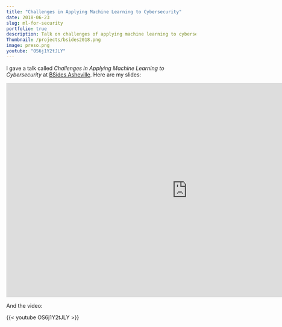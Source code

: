 ```yaml
---
title: "Challenges in Applying Machine Learning to Cybersecurity"
date: 2018-06-23
slug: ml-for-security
portfolio: true
description: Talk on challenges of applying machine learning to cybersecurity
Thumbnail: /projects/bsides2018.png
image: preso.png
youtube: "OS6j1Y2tJLY"
---
```


I gave a talk called _Challenges in Applying Machine Learning to Cybersecurity_ at [BSides Asheville](http://bsidesasheville.com). Here are my slides:

<div class="embed-responsive embed-responsive-16by9">
<iframe  class="embed-responsive-item" src="https://docs.google.com/presentation/d/e/2PACX-1vSxsBcas-WSaIchfsPU5uJI5mEiWW9oHxsGuW59H61P_XD-VGCNTaPro92fsWa1ovjyKCu2S4CluBi7/embed?start=false&loop=false&delayms=3000" frameborder="0" width="960" height="569" allowfullscreen="true" mozallowfullscreen="true" webkitallowfullscreen="true"></iframe>
</div>

And the video:

{{< youtube OS6j1Y2tJLY >}}
